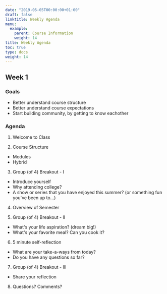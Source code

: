 ```yaml
---
date: "2019-05-05T00:00:00+01:00"
draft: false
linktitle: Weekly Agenda
menu:
  example:
    parent: Course Information
    weight: 14
title: Weekly Agenda
toc: true
type: docs
weight: 14
---
```


## Week 1

### Goals
- Better understand course structure
- Better understand course expectations
- Start building community, by getting to know eachother


### Agenda
1. Welcome to Class  

2. Course Structure
  -  Modules
  -  Hybrid
    
3. Group (of 4) Breakout - I 
  - Introduce yourself
  - Why attending college?
  - A show or series that you have enjoyed this summer? (or something fun you've been up to...)

4. Overview of Semester  

5. Group (of 4) Breakout - II 
  - What's your life aspiration? (dream big!)
  - What's your favorite meal?  Can you cook it?  
  
6. 5 minute self-reflection
  - What are your take-a-ways from today?
  - Do you have any questions so far?  
  
7. Group (of 4) Breakout - III
  - Share your reflection  
  
8. Questions?  Comments?